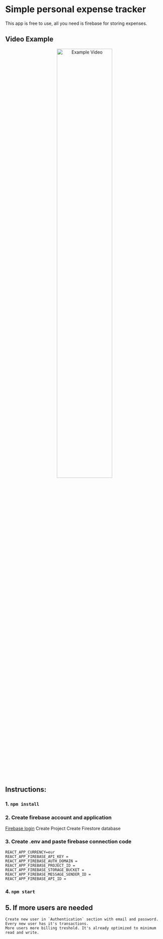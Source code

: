 # Simple personal expense tracker

This app is free to use, all you need is firebase for storing expenses.

## Video Example
<div align="center">
    <img src="./expense-tracker.gif" alt="Example Video" width="59%" align="center" />
</div>

## Instructions:

### 1. `npm install`

### 2. Create firebase account and application

[Firebase login](https://console.firebase.google.com/)
Create Project
Create Firestore database

### 3. Create .env and paste firebase connection code

    REACT_APP_CURRENCY=eur
    REACT_APP_FIREBASE_API_KEY =
    REACT_APP_FIREBASE_AUTH_DOMAIN =
    REACT_APP_FIREBASE_PROJECT_ID =
    REACT_APP_FIREBASE_STORAGE_BUCKET =
    REACT_APP_FIREBASE_MESSAGE_SENDER_ID =
    REACT_APP_FIREBASE_API_ID =

### 4. `npm start`

## 5. If more users are needed

    Create new user in `Authentication` section with email and password.
    Every new user has it's transactions.
    More users more billing treshold. It's already optimized to minimum read and write.
